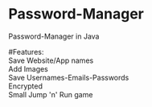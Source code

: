 # Password-Manager
Password-Manager in Java

#Features:  
Save Website/App names  
Add Images  
Save Usernames-Emails-Passwords  
Encrypted  
Small Jump 'n' Run game  

